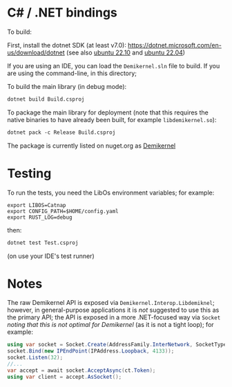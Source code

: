 # C# / .NET bindings

To build:

First, install the dotnet SDK (at least v7.0): https://dotnet.microsoft.com/en-us/download/dotnet (see
  also [ubuntu 22.10](https://learn.microsoft.com/en-us/dotnet/core/install/linux-ubuntu#2210) and [ubuntu 22.04](https://learn.microsoft.com/en-us/dotnet/core/install/linux-ubuntu#2204))

If you are using an IDE, you can load the `Demikernel.sln` file to build. If you are using the command-line, in this directory;

To build the main library (in debug mode):

``` txt
dotnet build Build.csproj
```

To package the main library for deployment (note that this requires the native binaries to have already been built, for example `libdemikernel.so`):

``` txt
dotnet pack -c Release Build.csproj
```

The package is currently listed on nuget.org as [Demikernel](https://www.nuget.org/packages/Demikernel/)

# Testing

To run the tests, you need the LibOs environment variables; for example:

```
export LIBOS=Catnap
export CONFIG_PATH=$HOME/config.yaml
export RUST_LOG=debug
```

then:

``` txt
dotnet test Test.csproj
```

(on use your IDE's test runner)


# Notes

The raw Demikernel API is exposed via `Demikernel.Interop.Libdemiknel`; however, in general-purpose applications it is *not*
suggested to use this as the primary API; the API is exposed in a more .NET-focused way via `Socket` *noting that this
is not optimal for Demikernel* (as it is not a tight loop); for example:

``` c#
using var socket = Socket.Create(AddressFamily.InterNetwork, SocketType.Stream, ProtocolType.Tcp);
socket.Bind(new IPEndPoint(IPAddress.Loopback, 4133));
socket.Listen(32);
//...
var accept = await socket.AcceptAsync(ct.Token);
using var client = accept.AsSocket();
```